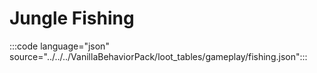 # Jungle Fishing

:::code language="json" source="../../../VanillaBehaviorPack/loot_tables/gameplay/fishing.json":::